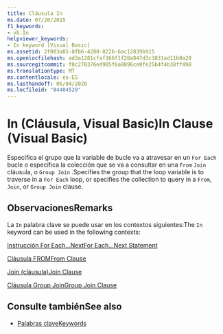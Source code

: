 ```yaml
---
title: Cláusula In
ms.date: 07/20/2015
f1_keywords:
- vb.In
helpviewer_keywords:
- In keyword [Visual Basic]
ms.assetid: 2f003a85-8fb6-4280-822b-6ac12839b915
ms.openlocfilehash: ad3a1281cfaf366f1f28a847d3c3831ad11b0a20
ms.sourcegitcommit: f8c270376ed905f6a8896ce0fe25b4f4b38ff498
ms.translationtype: MT
ms.contentlocale: es-ES
ms.lasthandoff: 06/04/2020
ms.locfileid: "84404529"
---
```

# <a name="in-clause-visual-basic"></a><span data-ttu-id="70c7e-102">In (Cláusula, Visual Basic)</span><span class="sxs-lookup"><span data-stu-id="70c7e-102">In Clause (Visual Basic)</span></span>
<span data-ttu-id="70c7e-103">Especifica el grupo que la variable de bucle va a atravesar en un `For Each` bucle o especifica la colección que se va a consultar en una `From` `Join` cláusula, o `Group Join` .</span><span class="sxs-lookup"><span data-stu-id="70c7e-103">Specifies the group that the loop variable is to traverse in a `For Each` loop, or specifies the collection to query in a `From`, `Join`, or `Group Join` clause.</span></span>  
  
## <a name="remarks"></a><span data-ttu-id="70c7e-104">Observaciones</span><span class="sxs-lookup"><span data-stu-id="70c7e-104">Remarks</span></span>  
 <span data-ttu-id="70c7e-105">La `In` palabra clave se puede usar en los contextos siguientes:</span><span class="sxs-lookup"><span data-stu-id="70c7e-105">The `In` keyword can be used in the following contexts:</span></span>  
  
 [<span data-ttu-id="70c7e-106">Instrucción For Each...Next</span><span class="sxs-lookup"><span data-stu-id="70c7e-106">For Each...Next Statement</span></span>](for-each-next-statement.md)  
  
 [<span data-ttu-id="70c7e-107">Cláusula FROM</span><span class="sxs-lookup"><span data-stu-id="70c7e-107">From Clause</span></span>](../queries/from-clause.md)  
  
 [<span data-ttu-id="70c7e-108">Join (cláusula)</span><span class="sxs-lookup"><span data-stu-id="70c7e-108">Join Clause</span></span>](../queries/join-clause.md)  
  
 [<span data-ttu-id="70c7e-109">Cláusula Group Join</span><span class="sxs-lookup"><span data-stu-id="70c7e-109">Group Join Clause</span></span>](../queries/group-join-clause.md)  
  
## <a name="see-also"></a><span data-ttu-id="70c7e-110">Consulte también</span><span class="sxs-lookup"><span data-stu-id="70c7e-110">See also</span></span>

- [<span data-ttu-id="70c7e-111">Palabras clave</span><span class="sxs-lookup"><span data-stu-id="70c7e-111">Keywords</span></span>](../keywords/index.md)

